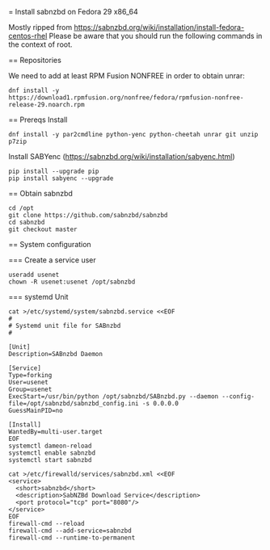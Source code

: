 = Install sabnzbd on Fedora 29 x86_64

Mostly ripped from https://sabnzbd.org/wiki/installation/install-fedora-centos-rhel
Please be aware that you should run the following commands in the context of root.

== Repositories

We need to add at least RPM Fusion NONFREE in order to obtain unrar:

```
dnf install -y https://download1.rpmfusion.org/nonfree/fedora/rpmfusion-nonfree-release-29.noarch.rpm
```

== Prereqs Install

```
dnf install -y par2cmdline python-yenc python-cheetah unrar git unzip p7zip
```

Install SABYenc (https://sabnzbd.org/wiki/installation/sabyenc.html)

```
pip install --upgrade pip
pip install sabyenc --upgrade
```

== Obtain sabnzbd

```
cd /opt
git clone https://github.com/sabnzbd/sabnzbd
cd sabnzbd
git checkout master
```

== System configuration

=== Create a service user

```
useradd usenet
chown -R usenet:usenet /opt/sabnzbd
```

=== systemd Unit

```
cat >/etc/systemd/system/sabnzbd.service <<EOF
#
# Systemd unit file for SABnzbd
#

[Unit]
Description=SABnzbd Daemon

[Service]
Type=forking
User=usenet
Group=usenet
ExecStart=/usr/bin/python /opt/sabnzbd/SABnzbd.py --daemon --config-file=/opt/sabnzbd/sabnzbd_config.ini -s 0.0.0.0
GuessMainPID=no

[Install]
WantedBy=multi-user.target
EOF
systemctl dameon-reload
systemctl enable sabnzbd
systemctl start sabnzbd
```

```
cat >/etc/firewalld/services/sabnzbd.xml <<EOF
<service>
  <short>sabnzbd</short>
  <description>SabNZBd Download Service</description>
  <port protocol="tcp" port="8080"/>
</service>
EOF
firewall-cmd --reload
firewall-cmd --add-service=sabnzbd
firewall-cmd --runtime-to-permanent
```


